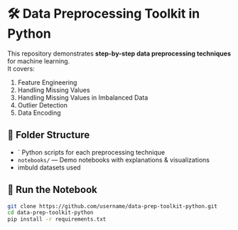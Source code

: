 # 🛠 Data Preprocessing Toolkit in Python

This repository demonstrates **step-by-step data preprocessing techniques** for machine learning.  
It covers:

1. Feature Engineering
2. Handling Missing Values
3. Handling Missing Values in Imbalanced Data
4. Outlier Detection
5. Data Encoding

## 📂 Folder Structure
- ` Python scripts for each preprocessing technique
- `notebooks/` — Demo notebooks with explanations & visualizations
- imbuld datasets used

## 🚀 Run the Notebook
```bash
git clone https://github.com/username/data-prep-toolkit-python.git
cd data-prep-toolkit-python
pip install -r requirements.txt
